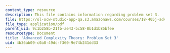 ```yaml
---
content_type: resource
description: This file contains information regarding problem set 3.
file: https://ol-ocw-studio-app-qa.s3.amazonaws.com/courses/18-405j-advanced-complexity-theory-spring-2016/4b36ab09c0a849dcf3609e74b241dd33_MIT18_405JS16_pset3.pdf
file_type: application/pdf
parent_uid: 9c1b258b-21fb-ae43-bc58-8b1d1b85bfee
resourcetype: Document
title: 'Advanced Complexity Theory: Problem Set 3'
uid: 4b36ab09-c0a8-49dc-f360-9e74b241dd33
---
```

